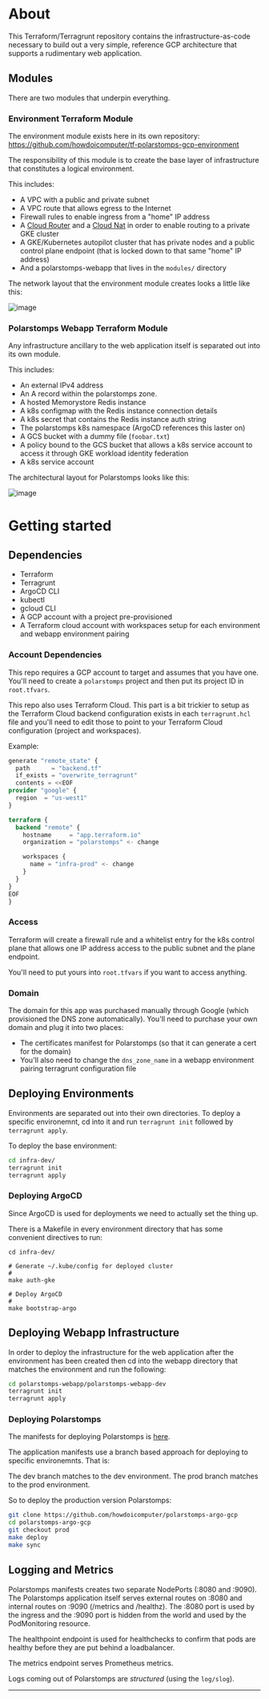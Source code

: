 # About

This Terraform/Terragrunt repository contains the infrastructure-as-code necessary to build out a very simple, reference GCP architecture that supports a rudimentary web application.

## Modules

There are two modules that underpin everything.

### Environment Terraform Module

The environment module exists here in its own repository: https://github.com/howdoicomputer/tf-polarstomps-gcp-environment

The responsibility of this module is to create the base layer of infrastructure that constitutes a logical environment.

This includes:

* A VPC with a public and private subnet
* A VPC route that allows egress to the Internet
* Firewall rules to enable ingress from a "home" IP address
* A [Cloud Router](https://cloud.google.com/network-connectivity/docs/router/concepts/overview) and a [Cloud Nat](https://cloud.google.com/nat/docs/overview) in order to enable routing to a private GKE cluster
* A GKE/Kubernetes autopilot cluster that has private nodes and a public control plane endpoint (that is locked down to that same "home" IP address)
* And a polarstomps-webapp that lives in the `modules/` directory

The network layout that the environment module creates looks a little like this:

![image](images/environment_basic.png)

### Polarstomps Webapp Terraform Module

Any infrastructure ancillary to the web application itself is separated out into its own module.

This includes:

* An external IPv4 address
* An A record within the polarstomps zone.
* A hosted Memorystore Redis instance
* A k8s configmap with the Redis instance connection details
* A k8s secret that contains the Redis instance auth string
* The polarstomps k8s namespace (ArgoCD references this laster on)
* A GCS bucket with a dummy file (`foobar.txt`)
* A policy bound to the GCS bucket that allows a k8s service account to access it through GKE workload identity federation
* A k8s service account

The architectural layout for Polarstomps looks like this:

![image](images/polarstomps_request_flow.png)

# Getting started

## Dependencies

* Terraform
* Terragrunt
* ArgoCD CLI
* kubectl
* gcloud CLI
* A GCP account with a project pre-provisioned
* A Terraform cloud account with workspaces setup for each environment and webapp environment pairing

### Account Dependencies

This repo requires a GCP account to target and assumes that you have one. You'll need to create a `polarstomps` project and then put its project ID in `root.tfvars`.

This repo also uses Terraform Cloud. This part is a bit trickier to setup as the Terraform Cloud backend configuration exists in each `terragrunt.hcl` file and you'll need to edit those to point to your Terraform Cloud configuration (project and workspaces).

Example:

``` terraform
generate "remote_state" {
  path      = "backend.tf"
  if_exists = "overwrite_terragrunt"
  contents = <<EOF
provider "google" {
  region  = "us-west1"
}

terraform {
  backend "remote" {
    hostname     = "app.terraform.io"
    organization = "polarstomps" <- change

    workspaces {
      name = "infra-prod" <- change
    }
  }
}
EOF
}
```

### Access

Terraform will create a firewall rule and a whitelist entry for the k8s control plane that allows one IP address access to the public subnet and the plane endpoint.

You'll need to put yours into `root.tfvars` if you want to access anything.

### Domain

The domain for this app was purchased manually through Google (which provisioned the DNS zone automatically). You'll need to purchase your own domain and plug it into two places:

* The certificates manifest for Polarstomps (so that it can generate a cert for the domain)
* You'll also need to change the `dns_zone_name` in a webapp environment pairing terragrunt configuration file

## Deploying Environments

Environments are separated out into their own directories. To deploy a specific environemnt, cd into it and run `terragrunt init` followed by `terragrunt apply`.

To deploy the base environment:

``` sh
cd infra-dev/
terragrunt init
terragrunt apply
```

### Deploying ArgoCD

Since ArgoCD is used for deployments we need to actually set the thing up.

There is a Makefile in every environment directory that has some convenient directives to run:

```
cd infra-dev/

# Generate ~/.kube/config for deployed cluster
#
make auth-gke

# Deploy ArgoCD
#
make bootstrap-argo
```

## Deploying Webapp Infrastructure

In order to deploy the infrastructure for the web application after the environment has been created then cd into the webapp directory that matches the environment and run the following:

``` sh
cd polarstomps-webapp/polarstomps-webapp-dev
terragrunt init
terragrunt apply
```

### Deploying Polarstomps

The manifests for deploying Polarstomps is [here](https://github.com/howdoicomputer/polarstomps-argo-gcp).

The application manifests use a branch based approach for deploying to specific environemnts. That is:

The dev branch matches to the dev environment.
The prod branch matches to the prod environment.

So to deploy the production version Polarstomps:

``` sh
git clone https://github.com/howdoicomputer/polarstomps-argo-gcp
cd polarstomps-argo-gcp
git checkout prod
make deploy
make sync
```

## Logging and Metrics

Polarstomps manifests creates two separate NodePorts (:8080 and :9090). The Polarstomps application itself serves external routes on :8080 and internal routes on :9090 (/metrics and /healthz). The :8080 port is used by the ingress and the :9090 port is hidden from the world and used by the PodMonitoring resource.

The healthpoint endpoint is used for healthchecks to confirm that pods are healthy before they are put behind a loadbalancer.

The metrics endpoint serves Prometheus metrics.

Logs coming out of Polarstomps are *structured* (using the `log/slog`).

---
